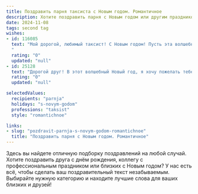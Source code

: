 ```yaml
---
title: Поздравить парня таксиста с Новым годом. Романтичное
description: Хотите поздравить парня с Новым годом или другим праздником? Наш ИИ создаст незабываемое поздравление, а вы обязательно выделитесь среди других.  
date: 2024-11-08
tags: second tag
wishes:
- id: 116085
  text: "Мой дорогой, любимый таксист! С Новым годом! Пусть эта волшебная ночь принесёт тебе не только приятные сюрпризы и тёплые встречи, но и  искреннюю радость, светлую надежду и безграничную любовь.  Пусть каждый новый день будет наполнен счастьем, а звёзды на небе всегда указывают тебе путь к новым свершениям и нашим романтическим приключениям.  Я люблю тебя!
  "
  rating: "0"
  updated: "null"
- id: 25128
  text: "Дорогой друг! В этот волшебный Новый год, я хочу пожелать тебе неиссякаемой энергии и радости. Пусть каждая твоя поездка будет наполнена увлекательными историями и улыбками пассажиров. Ты делаешь мир чуточку лучше, просто проезжая мимо. Пусть Новый год принесет тебе много новых впечатлений и счастливых моментов, которые ты сможешь хранить в своем сердце. С Новым годом, мой дорогой таксист!"
  rating: "0"
  updated: "null"

selectedValues:
  recipients: "parnja"
  holidays: "s-novym-godom"
  professions: "taksist"
  style: "romantichnoe"

links:
- slug: "pozdravit-parnja-s-novym-godom-romantichnoe"
  title: "Поздравить парня с Новым годом. Романтичное"
---
```


Здесь вы найдете отличную подборку поздравлений на любой случай.
Хотите поздравить друга с днём рождения, коллегу с профессиональным праздником или близких с Новым годом? У нас есть всё, чтобы сделать ваш поздравительный текст незабываемым. Выбирайте нужную категорию и находите лучшие слова для ваших близких и друзей!
